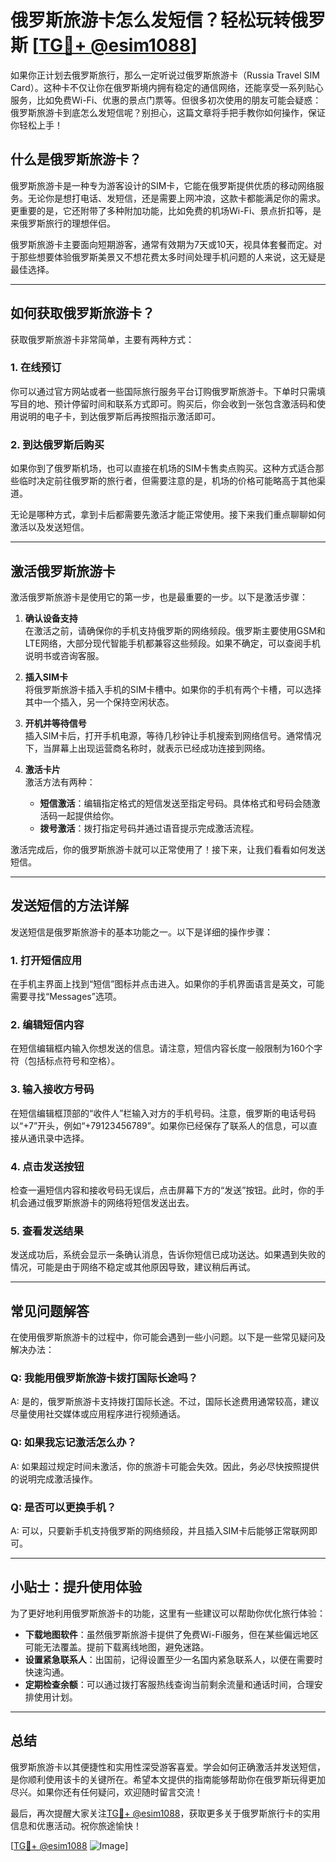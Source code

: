# 俄罗斯旅游卡怎么发短信？轻松玩转俄罗斯 [[TG💪+ @esim1088](https://t.me/s/esim1088)]

如果你正计划去俄罗斯旅行，那么一定听说过俄罗斯旅游卡（Russia Travel SIM Card）。这种卡不仅让你在俄罗斯境内拥有稳定的通信网络，还能享受一系列贴心服务，比如免费Wi-Fi、优惠的景点门票等。但很多初次使用的朋友可能会疑惑：俄罗斯旅游卡到底怎么发短信呢？别担心，这篇文章将手把手教你如何操作，保证你轻松上手！

## 什么是俄罗斯旅游卡？

俄罗斯旅游卡是一种专为游客设计的SIM卡，它能在俄罗斯提供优质的移动网络服务。无论你是想打电话、发短信，还是需要上网冲浪，这款卡都能满足你的需求。更重要的是，它还附带了多种附加功能，比如免费的机场Wi-Fi、景点折扣等，是来俄罗斯旅行的理想伴侣。

俄罗斯旅游卡主要面向短期游客，通常有效期为7天或10天，视具体套餐而定。对于那些想要体验俄罗斯美景又不想花费太多时间处理手机问题的人来说，这无疑是最佳选择。

---

## 如何获取俄罗斯旅游卡？

获取俄罗斯旅游卡非常简单，主要有两种方式：

### 1. 在线预订

你可以通过官方网站或者一些国际旅行服务平台订购俄罗斯旅游卡。下单时只需填写目的地、预计停留时间和联系方式即可。购买后，你会收到一张包含激活码和使用说明的电子卡，到达俄罗斯后再按照指示激活即可。

### 2. 到达俄罗斯后购买

如果你到了俄罗斯机场，也可以直接在机场的SIM卡售卖点购买。这种方式适合那些临时决定前往俄罗斯的旅行者，但需要注意的是，机场的价格可能略高于其他渠道。

无论是哪种方式，拿到卡后都需要先激活才能正常使用。接下来我们重点聊聊如何激活以及发送短信。

---

## 激活俄罗斯旅游卡

激活俄罗斯旅游卡是使用它的第一步，也是最重要的一步。以下是激活步骤：

1. **确认设备支持**  
   在激活之前，请确保你的手机支持俄罗斯的网络频段。俄罗斯主要使用GSM和LTE网络，大部分现代智能手机都兼容这些频段。如果不确定，可以查阅手机说明书或咨询客服。

2. **插入SIM卡**  
   将俄罗斯旅游卡插入手机的SIM卡槽中。如果你的手机有两个卡槽，可以选择其中一个插入，另一个保持空闲状态。

3. **开机并等待信号**  
   插入SIM卡后，打开手机电源，等待几秒钟让手机搜索到网络信号。通常情况下，当屏幕上出现运营商名称时，就表示已经成功连接到网络。

4. **激活卡片**  
   激活方法有两种：
   - **短信激活**：编辑指定格式的短信发送至指定号码。具体格式和号码会随激活码一起提供给你。
   - **拨号激活**：拨打指定号码并通过语音提示完成激活流程。

激活完成后，你的俄罗斯旅游卡就可以正常使用了！接下来，让我们看看如何发送短信。

---

## 发送短信的方法详解

发送短信是俄罗斯旅游卡的基本功能之一。以下是详细的操作步骤：

### 1. 打开短信应用

在手机主界面上找到“短信”图标并点击进入。如果你的手机界面语言是英文，可能需要寻找“Messages”选项。

### 2. 编辑短信内容

在短信编辑框内输入你想发送的信息。请注意，短信内容长度一般限制为160个字符（包括标点符号和空格）。

### 3. 输入接收方号码

在短信编辑框顶部的“收件人”栏输入对方的手机号码。注意，俄罗斯的电话号码以“+7”开头，例如“+79123456789”。如果你已经保存了联系人的信息，可以直接从通讯录中选择。

### 4. 点击发送按钮

检查一遍短信内容和接收号码无误后，点击屏幕下方的“发送”按钮。此时，你的手机会通过俄罗斯旅游卡的网络将短信发送出去。

### 5. 查看发送结果

发送成功后，系统会显示一条确认消息，告诉你短信已成功送达。如果遇到失败的情况，可能是由于网络不稳定或其他原因导致，建议稍后再试。

---

## 常见问题解答

在使用俄罗斯旅游卡的过程中，你可能会遇到一些小问题。以下是一些常见疑问及解决办法：

### Q: 我能用俄罗斯旅游卡拨打国际长途吗？
A: 是的，俄罗斯旅游卡支持拨打国际长途。不过，国际长途费用通常较高，建议尽量使用社交媒体或应用程序进行视频通话。

### Q: 如果我忘记激活怎么办？
A: 如果超过规定时间未激活，你的旅游卡可能会失效。因此，务必尽快按照提供的说明完成激活操作。

### Q: 是否可以更换手机？
A: 可以，只要新手机支持俄罗斯的网络频段，并且插入SIM卡后能够正常联网即可。

---

## 小贴士：提升使用体验

为了更好地利用俄罗斯旅游卡的功能，这里有一些建议可以帮助你优化旅行体验：

- **下载地图软件**：虽然俄罗斯旅游卡提供了免费Wi-Fi服务，但在某些偏远地区可能无法覆盖。提前下载离线地图，避免迷路。
- **设置紧急联系人**：出国前，记得设置至少一名国内紧急联系人，以便在需要时快速沟通。
- **定期检查余额**：可以通过拨打客服热线查询当前剩余流量和通话时间，合理安排使用计划。

---

## 总结

俄罗斯旅游卡以其便捷性和实用性深受游客喜爱。学会如何正确激活并发送短信，是你顺利使用该卡的关键所在。希望本文提供的指南能够帮助你在俄罗斯玩得更加尽兴。如果你还有任何疑问，欢迎随时留言交流！

最后，再次提醒大家关注[TG💪+ @esim1088](https://t.me/s/esim1088)，获取更多关于俄罗斯旅行卡的实用信息和优惠活动。祝你旅途愉快！

[[TG💪+ @esim1088](https://t.me/s/esim1088) ![Image](https://i.postimg.cc/4NQfJmqS/Snipaste-2025-05-13-00-14-12.png)]